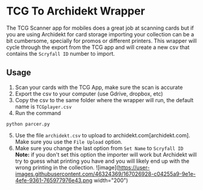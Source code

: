 # TCG To Archidekt Wrapper
The TCG Scanner app for mobiles does a great job at scanning cards but if you are using Archidekt for card storage importing your collection can be a bit cumbersome, specially for promos or different printers. This wrapper will cycle through the export from the TCG app and will create a new csv that contains the `Scryfall ID` number to import.

## Usage
1. Scan your cards with the TCG App, make sure the scan is accurate
2. Export the csv to your computer (use Gdrive, dropbox, etc)
3. Copy the csv to the same folder where the wrapper will run, the default name is `TCGplayer.csv`
4. Run the command 
``` 
python parcer.py
```
5. Use the file `archidekt.csv` to upload to archidekt.com[archidekt.com]. Make sure you use the `File Upload` option.
6. Make sure you change the last option from `Set Name` to `Scryfall ID`
  **Note:** if you don't set this option the importer will work but Archidekt will try to guess what printing you have and you will likely end up with the wrong printing in the collection.
![image](https://user-images.githubusercontent.com/46324369/167026928-c04255a9-9e1e-4efe-9361-765977976e43.png width="200")


